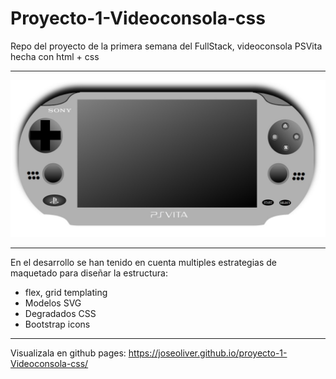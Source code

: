 # Proyecto-1-Videoconsola-css
Repo del proyecto de la primera semana del FullStack, videoconsola PSVita hecha con html + css  
***
![Image text](/assets/Screenshot.jpg)
***
En el desarrollo se han tenido en cuenta multiples estrategias de maquetado para diseñar la estructura:  
* flex, grid templating
* Modelos SVG
* Degradados CSS
* Bootstrap icons
***
Visualizala en github pages:
https://joseoliver.github.io/proyecto-1-Videoconsola-css/
